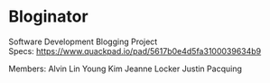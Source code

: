 # Bloginator

Software Development Blogging Project  
Specs:
https://www.quackpad.io/pad/5617b0e4d5fa3100039634b9

Members:
Alvin Lin
Young Kim
Jeanne Locker
Justin Pacquing
